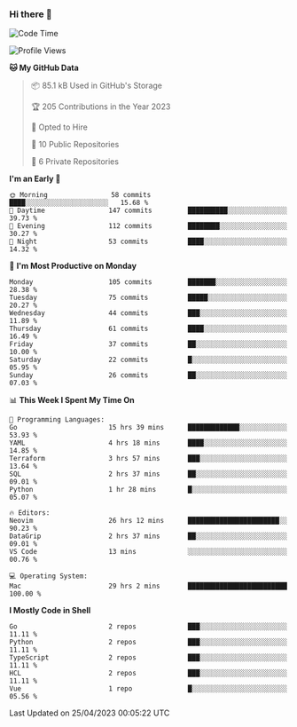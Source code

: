 ### Hi there 👋
<!--![visitors](https://visitor-badge.glitch.me/badge?page_id=d0zingcat)-->
<!--
**d0zingcat/d0zingcat** is a ✨ _special_ ✨ repository because its `README.md` (this file) appears on your GitHub profile.

Here are some ideas to get you started:

- 🔭 I’m currently working on ...
- 🌱 I’m currently learning ...
- 👯 I’m looking to collaborate on ...
- 🤔 I’m looking for help with ...
- 💬 Ask me about ...
- 📫 How to reach me: ...
- 😄 Pronouns: ...
- ⚡ Fun fact: ...
-->
<!--START_SECTION:waka-->
![Code Time](http://img.shields.io/badge/Code%20Time-2%2C553%20hrs%2022%20mins-blue)

![Profile Views](http://img.shields.io/badge/Profile%20Views-6-blue)

**🐱 My GitHub Data** 

> 📦 85.1 kB Used in GitHub's Storage 
 > 
> 🏆 205 Contributions in the Year 2023
 > 
> 💼 Opted to Hire
 > 
> 📜 10 Public Repositories 
 > 
> 🔑 6 Private Repositories 
 > 
**I'm an Early 🐤** 

```text
🌞 Morning                58 commits          ████░░░░░░░░░░░░░░░░░░░░░   15.68 % 
🌆 Daytime                147 commits         ██████████░░░░░░░░░░░░░░░   39.73 % 
🌃 Evening                112 commits         ████████░░░░░░░░░░░░░░░░░   30.27 % 
🌙 Night                  53 commits          ████░░░░░░░░░░░░░░░░░░░░░   14.32 % 
```
📅 **I'm Most Productive on Monday** 

```text
Monday                   105 commits         ███████░░░░░░░░░░░░░░░░░░   28.38 % 
Tuesday                  75 commits          █████░░░░░░░░░░░░░░░░░░░░   20.27 % 
Wednesday                44 commits          ███░░░░░░░░░░░░░░░░░░░░░░   11.89 % 
Thursday                 61 commits          ████░░░░░░░░░░░░░░░░░░░░░   16.49 % 
Friday                   37 commits          ██░░░░░░░░░░░░░░░░░░░░░░░   10.00 % 
Saturday                 22 commits          █░░░░░░░░░░░░░░░░░░░░░░░░   05.95 % 
Sunday                   26 commits          ██░░░░░░░░░░░░░░░░░░░░░░░   07.03 % 
```


📊 **This Week I Spent My Time On** 

```text
💬 Programming Languages: 
Go                       15 hrs 39 mins      █████████████░░░░░░░░░░░░   53.93 % 
YAML                     4 hrs 18 mins       ████░░░░░░░░░░░░░░░░░░░░░   14.85 % 
Terraform                3 hrs 57 mins       ███░░░░░░░░░░░░░░░░░░░░░░   13.64 % 
SQL                      2 hrs 37 mins       ██░░░░░░░░░░░░░░░░░░░░░░░   09.01 % 
Python                   1 hr 28 mins        █░░░░░░░░░░░░░░░░░░░░░░░░   05.07 % 

🔥 Editors: 
Neovim                   26 hrs 12 mins      ███████████████████████░░   90.23 % 
DataGrip                 2 hrs 37 mins       ██░░░░░░░░░░░░░░░░░░░░░░░   09.01 % 
VS Code                  13 mins             ░░░░░░░░░░░░░░░░░░░░░░░░░   00.76 % 

💻 Operating System: 
Mac                      29 hrs 2 mins       █████████████████████████   100.00 % 
```

**I Mostly Code in Shell** 

```text
Go                       2 repos             ███░░░░░░░░░░░░░░░░░░░░░░   11.11 % 
Python                   2 repos             ███░░░░░░░░░░░░░░░░░░░░░░   11.11 % 
TypeScript               2 repos             ███░░░░░░░░░░░░░░░░░░░░░░   11.11 % 
HCL                      2 repos             ███░░░░░░░░░░░░░░░░░░░░░░   11.11 % 
Vue                      1 repo              █░░░░░░░░░░░░░░░░░░░░░░░░   05.56 % 
```




 Last Updated on 25/04/2023 00:05:22 UTC
<!--END_SECTION:waka-->

